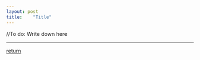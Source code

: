 ```yaml
---
layout: post
title:    "Title"
---
```

//To do: Write down here



***
[return](https://www.tsinghuamakerxian.cn/)